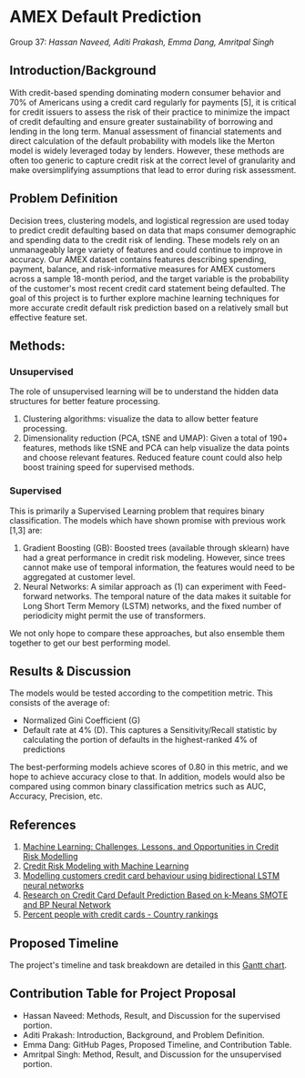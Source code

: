 # AMEX Default Prediction
Group 37: _Hassan Naveed, Aditi Prakash, Emma Dang, Amritpal Singh_

## Introduction/Background
With credit-based spending dominating modern consumer behavior and 70% of Americans using a credit card regularly for payments [5], it is critical for credit issuers to assess the risk of their practice to minimize the impact of credit defaulting and ensure greater sustainability of borrowing and lending in the long term. Manual assessment of financial statements and direct calculation of the default probability with models like the Merton model is widely leveraged today by lenders. However, these methods are often too generic to capture credit risk at the correct level of granularity and make oversimplifying assumptions that lead to error during risk assessment. 

## Problem Definition
Decision trees, clustering models, and logistical regression are used today to predict credit defaulting based on data that maps consumer demographic and spending data to the credit risk of lending. These models rely on an unmanageably large variety of features and could continue to improve in accuracy. Our AMEX dataset contains features describing spending, payment, balance, and risk-informative measures for AMEX customers across a sample 18-month period, and the target variable is the probability of the customer's most recent credit card statement being defaulted. The goal of this project is to further explore machine learning techniques for more accurate credit default risk prediction based on a relatively small but effective feature set.

## Methods:
### Unsupervised
The role of unsupervised learning will be to understand the hidden data structures for better feature processing. 
1) Clustering algorithms: visualize the data to allow better feature processing.
2) Dimensionality reduction (PCA, tSNE and UMAP): Given a total of 190+ features, methods like tSNE and PCA can help visualize the data points and choose relevant features. Reduced feature count could also help boost training speed for supervised methods.


### Supervised
This is primarily a Supervised Learning problem that requires binary classification. The models which have shown promise with previous work [1,3] are:
1)	Gradient Boosting (GB): Boosted trees (available through sklearn) have had a great performance in credit risk modeling. However, since trees cannot make use of temporal information, the features would need to be aggregated at customer level.
2)	Neural Networks: A similar approach as (1) can experiment with Feed-forward networks. The temporal nature of the data makes it suitable for Long Short Term Memory (LSTM) networks, and the fixed number of periodicity might permit the use of transformers.

We not only hope to compare these approaches, but also ensemble them together to get our best performing model.

## Results & Discussion
The models would be tested according to the competition metric. This consists of the average of:
-	Normalized Gini Coefficient (G)
-	Default rate at 4% (D). This captures a Sensitivity/Recall statistic by calculating the portion of defaults in the highest-ranked 4% of predictions

The best-performing models achieve scores of 0.80 in this metric, and we hope to achieve accuracy close to that. In addition, models would also be compared using common binary classification metrics such as AUC, Accuracy, Precision, etc.

## References
1. [Machine Learning: Challenges, Lessons, and Opportunities in Credit Risk Modelling](https://www.moodysanalytics.com/risk-perspectives-magazine/managing-disruption/spotlight/machine-learning-challenges-lessons-and-opportunities-in-credit-risk-modeling) 
1. [Credit Risk Modeling with Machine Learning](https://towardsdatascience.com/credit-risk-modeling-with-machine-learning-8c8a2657b4c4)
1. [Modelling customers credit card behaviour using bidirectional LSTM neural networks](https://journalofbigdata.springeropen.com/articles/10.1186/s40537-021-00461-7)
1. [Research on Credit Card Default Prediction Based on k-Means SMOTE and BP Neural Network](https://www.hindawi.com/journals/complexity/2021/6618841/)
1. [Percent people with credit cards - Country rankings](https://www.theglobaleconomy.com/rankings/people_with_credit_cards/)

## Proposed Timeline
The project's timeline and task breakdown are detailed in this [Gantt chart](https://docs.google.com/spreadsheets/d/1NwSPawBI_k9x3xHloXmnbROMbCaqwuFalB0XVgNrCJ8/edit?usp=sharing).

## Contribution Table for Project Proposal
 - Hassan Naveed: Methods, Result, and Discussion for the supervised portion.
 - Aditi Prakash: Introduction, Background, and Problem Definition.
 - Emma Dang: GitHub Pages, Proposed Timeline, and Contribution Table.
 - Amritpal Singh: Method, Result, and Discussion for the unsupervised portion.
